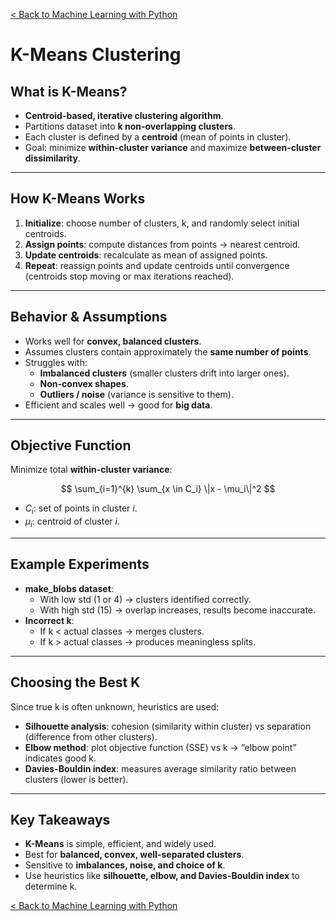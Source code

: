 [< Back to Machine Learning with Python](../../README.md)

# K-Means Clustering

## What is K-Means?

- **Centroid-based, iterative clustering algorithm**.
- Partitions dataset into **k non-overlapping clusters**.
- Each cluster is defined by a **centroid** (mean of points in cluster).
- Goal: minimize **within-cluster variance** and maximize **between-cluster dissimilarity**.

---

## How K-Means Works

1. **Initialize**: choose number of clusters, k, and randomly select initial centroids.
2. **Assign points**: compute distances from points → nearest centroid.
3. **Update centroids**: recalculate as mean of assigned points.
4. **Repeat**: reassign points and update centroids until convergence (centroids stop moving or max iterations reached).

---

## Behavior & Assumptions

- Works well for **convex, balanced clusters**.
- Assumes clusters contain approximately the **same number of points**.
- Struggles with:
  - **Imbalanced clusters** (smaller clusters drift into larger ones).
  - **Non-convex shapes**.
  - **Outliers / noise** (variance is sensitive to them).
- Efficient and scales well → good for **big data**.

---

## Objective Function

Minimize total **within-cluster variance**:

$$
\sum_{i=1}^{k} \sum_{x \in C_i} \|x - \mu_i\|^2
$$

- $C_i$: set of points in cluster $i$.
- $\mu_i$: centroid of cluster $i$.

---

## Example Experiments

- **make_blobs dataset**:
  - With low std (1 or 4) → clusters identified correctly.
  - With high std (15) → overlap increases, results become inaccurate.
- **Incorrect k**:
  - If k < actual classes → merges clusters.
  - If k > actual classes → produces meaningless splits.

---

## Choosing the Best K

Since true k is often unknown, heuristics are used:

- **Silhouette analysis**: cohesion (similarity within cluster) vs separation (difference from other clusters).
- **Elbow method**: plot objective function (SSE) vs k → “elbow point” indicates good k.
- **Davies-Bouldin index**: measures average similarity ratio between clusters (lower is better).

---

## Key Takeaways

- **K-Means** is simple, efficient, and widely used.
- Best for **balanced, convex, well-separated clusters**.
- Sensitive to **imbalances, noise, and choice of k**.
- Use heuristics like **silhouette, elbow, and Davies-Bouldin index** to determine k.

[< Back to Machine Learning with Python](../../README.md)
